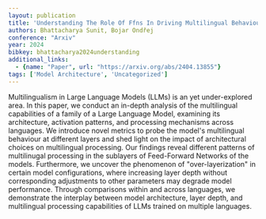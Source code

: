 ```yaml
---
layout: publication
title: 'Understanding The Role Of Ffns In Driving Multilingual Behaviour In Llms'
authors: Bhattacharya Sunit, Bojar Ondřej
conference: "Arxiv"
year: 2024
bibkey: bhattacharya2024understanding
additional_links:
  - {name: "Paper", url: "https://arxiv.org/abs/2404.13855"}
tags: ['Model Architecture', 'Uncategorized']
---
```

Multilingualism in Large Language Models (LLMs) is an yet under-explored
area. In this paper, we conduct an in-depth analysis of the multilingual
capabilities of a family of a Large Language Model, examining its architecture,
activation patterns, and processing mechanisms across languages. We introduce
novel metrics to probe the model's multilingual behaviour at different layers
and shed light on the impact of architectural choices on multilingual
processing.
  Our findings reveal different patterns of multilinugal processing in the
sublayers of Feed-Forward Networks of the models. Furthermore, we uncover the
phenomenon of "over-layerization" in certain model configurations, where
increasing layer depth without corresponding adjustments to other parameters
may degrade model performance. Through comparisons within and across languages,
we demonstrate the interplay between model architecture, layer depth, and
multilingual processing capabilities of LLMs trained on multiple languages.
